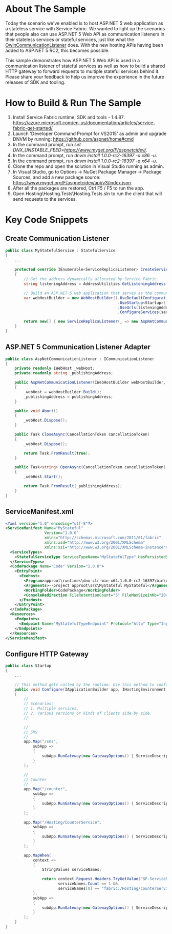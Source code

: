 # About The Sample
Today the scenario we've enabled is to host ASP.NET 5 web application as a stateless service with Service Fabric. We wanted to light up the scenarios that people also can use ASP.NET 5 Web API as communication listeners in their stateless services or stateful services, just like what the [OwinCommunicationListener](https://github.com/Azure-Samples/service-fabric-dotnet-getting-started/blob/master/Services/WordCount/WordCount.Common/OwinCommunicationListener.cs) does. With the new hosting APIs having been added to ASP.NET 5 RC2, this becomes possible.

This sample demonstrates how ASP.NET 5 Web API is used in a communication listener of stateful services as well as how to build a shared HTTP gateway to forward requests to multiple stateful services behind it. Please share your feedback to help us improve the experience in the future releases of SDK and tooling.

# How to Build & Run The Sample

1. Install Service Fabric runtime, SDK and tools - 1.4.87: https://azure.microsoft.com/en-us/documentation/articles/service-fabric-get-started/
2. Launch 'Developer Command Prompt for VS2015' as admin and upgrade DNVM by running: https://github.com/aspnet/home#cmd
3. In the command prompt, run _set DNX_UNSTABLE_FEED=https://www.myget.org/F/aspnetcidev/_.
4. In the command prompt, run _dnvm install 1.0.0-rc2-16397 -a x86 -u_.
5. In the command prompt, run _dnvm install 1.0.0-rc2-16397 -a x64 -u_.
6. Clone the repo and open the solution in Visual Studio running as admin.
7. In Visual Studio, go to Options -> NuGet Package Manager -> Package Sources, and add a new package source: https://www.myget.org/F/aspnetcidev/api/v3/index.json.
8. After all the packages are restored, Ctrl F5 / F5 to run the app.
9. Open Hosting\Hosting.Tests\Hosting.Tests.sln to run the client that will send requests to the services.

# Key Code Snippets

## Create Communication Listener
```csharp
public class MyStatefulService : StatefulService
{
    ...
    
    protected override IEnumerable<ServiceReplicaListener> CreateServiceReplicaListeners()
    {
        // Get the address dynamically allocated by Service Fabric.
        string listeningAddress = AddressUtilities.GetListeningAddress(ServiceInitializationParameters, "MyStatefulTypeEndpoint");

        // Build an ASP.NET 5 web application that serves as the communication listener.
        var webHostBuilder = new WebHostBuilder().UseDefaultConfiguration()
                                                 .UseStartup<Startup>()
                                                 .UseUrls(listeningAddress)
                                                 .ConfigureServices(services => services.AddSingleton<MyStatefulService>(this));

        return new[] { new ServiceReplicaListener(_ => new AspNetCommunicationListener(webHostBuilder, AddressUtilities.GetPublishingAddress(listeningAddress))) };
    }
}
```

## ASP.NET 5 Communication Listener Adapter
```csharp
public class AspNetCommunicationListener : ICommunicationListener
{
    private readonly IWebHost _webHost;
    private readonly string _publishingAddress;

    public AspNetCommunicationListener(IWebHostBuilder webHostBuilder, string publishingAddress)
    {
        _webHost = webHostBuilder.Build();
        _publishingAddress = publishingAddress;
    }

    public void Abort()
    {
        _webHost.Dispose();
    }

    public Task CloseAsync(CancellationToken cancellationToken)
    {
        _webHost.Dispose();

        return Task.FromResult(true);
    }

    public Task<string> OpenAsync(CancellationToken cancellationToken)
    {
        _webHost.Start();

        return Task.FromResult(_publishingAddress);
    }
}
```

## ServiceManifest.xml
```xml
<?xml version="1.0" encoding="utf-8"?>
<ServiceManifest Name="MyStateful"
                 Version="1.0.0"
                 xmlns="http://schemas.microsoft.com/2011/01/fabric"
                 xmlns:xsd="http://www.w3.org/2001/XMLSchema"
                 xmlns:xsi="http://www.w3.org/2001/XMLSchema-instance">
  <ServiceTypes>
    <StatefulServiceType ServiceTypeName="MyStatefulType" HasPersistedState="true" />
  </ServiceTypes>
  <CodePackage Name="Code" Version="1.0.0">
    <EntryPoint>
      <ExeHost>
        <Program>approot\runtimes\dnx-clr-win-x64.1.0.0-rc2-16397\bin\dnx.exe</Program>
        <Arguments>--project approot\src\MyStateful MyStateful</Arguments>
        <WorkingFolder>CodePackage</WorkingFolder>
        <ConsoleRedirection FileRetentionCount="5" FileMaxSizeInKb="2048" />
      </ExeHost>
    </EntryPoint>
  </CodePackage>
  <Resources>
    <Endpoints>
      <Endpoint Name="MyStatefulTypeEndpoint" Protocol="http" Type="Input" />
    </Endpoints>
  </Resources>
</ServiceManifest>
```

## Configure HTTP Gateway
```csharp
public class Startup
{
    ...

    // This method gets called by the runtime. Use this method to configure the HTTP request pipeline.
    public void Configure(IApplicationBuilder app, IHostingEnvironment env, ILoggerFactory loggerFactory)
    {
        //
        // Scenarios:
        // 1. Multiple services.
        // 2. Various versions or kinds of clients side by side.
        //

        //
        // SMS
        //
        app.Map("/sms",
            subApp =>
            {
                subApp.RunGateway(new GatewayOptions() { ServiceDescription = new SmsServiceDescription() });
            }
        );

        //
        // Counter
        //
        app.Map("/counter",
            subApp =>
            {
                subApp.RunGateway(new GatewayOptions() { ServiceDescription = new CounterServiceDescription() });
            }
        );

        app.Map("/Hosting/CounterService",
            subApp =>
            {
                subApp.RunGateway(new GatewayOptions() { ServiceDescription = new CounterServiceDescription() });
            }
        );

        app.MapWhen(
            context =>
            {
                StringValues serviceNames;

                return context.Request.Headers.TryGetValue("SF-ServiceName", out serviceNames) &&
                       serviceNames.Count == 1 &&
                       serviceNames[0] == "fabric:/Hosting/CounterService";
            },
            subApp =>
            {
                subApp.RunGateway(new GatewayOptions() { ServiceDescription = new CounterServiceDescription() });
            }
        );
    }
}
```